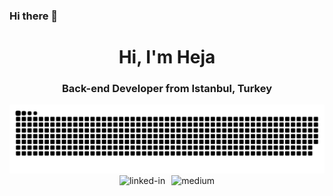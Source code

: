 ### Hi there 👋

<h1 align="center">Hi, I'm Heja</h1>
<h3 align="center">Back-end Developer from Istanbul, Turkey</h3>

<div align="center">
  <a href="https://discord.gg/F6F7KgK">
    <img src="https://github.com/1999AZZAR/1999AZZAR/blob/main/resources/img/grid-snake.svg" alt="snake" />
  </a>
</div>

<div align="center">
  <div style="display: flex; justify-content: center;">
    <div>
      <a href="https://www.linkedin.com/in/heja-arslan-45065020a/" rel="nofollow">
        <img alt="linked-in" src="https://img.shields.io/badge/linkedin-%230077B5.svg?&amp;style=for-the-badge&amp;logo=linkedin&amp;logoColor=white" style="max-width: 100%;" align="left">
      </a>
    </div>    
    <div style="margin-left: 10px;">
      <a href="https://medium.com/@Xejaa" rel="nofollow">
        <img alt="medium" src="https://img.shields.io/badge/medium-%2312100E.svg?&amp;style=for-the-badge&amp;logo=medium&amp;logoColor=white" style="max-width: 100%;" align="left">
      </a>
    </div>
  </div>
</div>
